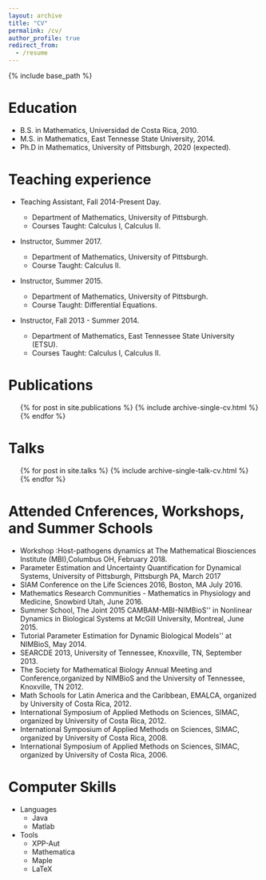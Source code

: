 ```yaml
---
layout: archive
title: "CV"
permalink: /cv/
author_profile: true
redirect_from:
  - /resume
---
```


{% include base_path %}

Education
======
* B.S. in Mathematics, Universidad de Costa Rica, 2010.
* M.S. in Mathematics, East Tennesse State University, 2014.
* Ph.D in Mathematics, University of Pittsburgh, 2020 (expected).

Teaching experience
======
* Teaching Assistant, Fall 2014-Present Day.
  * Department of Mathematics, University of Pittsburgh.
  * Courses Taught: Calculus I, Calculus II.
  
* Instructor, Summer 2017.
  * Department of Mathematics, University of Pittsburgh. 
  * Course Taught: Calculus II. 

* Instructor, Summer 2015.
  * Department of Mathematics, University of Pittsburgh. 
  * Course Taught: Differential Equations. 

* Instructor, Fall 2013 - Summer 2014.
  * Department of Mathematics, East Tennessee State University (ETSU). 
  * Courses Taught: Calculus I, Calculus II.
  
Publications
======

  <ul>{% for post in site.publications %}
    {% include archive-single-cv.html %}
  {% endfor %}</ul>

Talks
======
  <ul>{% for post in site.talks %}
    {% include archive-single-talk-cv.html %}
  {% endfor %}</ul>
  
 Attended Cnferences, Workshops, and Summer Schools
 ======
 * Workshop :Host-pathogens dynamics at The Mathematical Biosciences Institute (MBI),Columbus OH, February 2018.
 *  Parameter Estimation and Uncertainty Quantification for Dynamical Systems, University of Pittsburgh, Pittsburgh PA, March 2017
 * SIAM Conference on the Life Sciences 2016, Boston, MA July 2016.
 *  Mathematics Research Communities - Mathematics in Physiology and Medicine, Snowbird Utah, June 2016.
 *  Summer School, The Joint 2015 CAMBAM-MBI-NIMBioS'' in Nonlinear Dynamics in Biological Systems at McGill University, Montreal, June 2015.
 *  Tutorial Parameter Estimation for Dynamic Biological Models'' at NIMBioS, May 2014.
 *  SEARCDE 2013, University of Tennessee, Knoxville, TN, September 2013.
 *  The Society for Mathematical Biology Annual Meeting and Conference,organized by NIMBioS and the University of Tennessee, Knoxville, TN 2012.
 *  Math Schools for Latin America and the Caribbean, EMALCA, organized by University of Costa Rica, 2012.
 * International Symposium of Applied Methods on Sciences, SIMAC, organized by University of Costa Rica, 2012.
 * International Symposium of Applied Methods on Sciences, SIMAC, organized by University of Costa Rica, 2008.
 * International Symposium of Applied Methods on Sciences, SIMAC, organized by University of Costa Rica, 2006.
 
Computer Skills
======
* Languages 
  * Java
  * Matlab
* Tools
  * XPP-Aut
  * Mathematica
  * Maple
  * LaTeX
  

